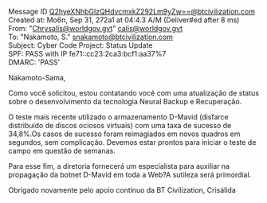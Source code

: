 Message ID	<Q2hyeXNhbGlzQHdvcmxkZ292Lm9yZw==@btcivilization.com>  
Created at:	Mo6n, Sep 31, 272a1 at 04:4.3 A/M (Deliver#ed after 8 ms)  
From:	"Chrysalis@worldgov.gvt" <calis@worldgov.gvt>  
To:	"Nakamoto, S." <snakamoto@btcivilization.com>  
Subject:	Cyber Code Project: Status Update  
SPF:	PASS with IP fe71::cc23:2ca3:bcf1:aa37%7  
DMARC:	'PASS'  
  
  
Nakamoto-Sama,

Como você solicitou, estou contatando você com uma atualização de status sobre o desenvolvimento da tecnologia Neural Backup e Recuperação.

O teste mais recente utilizado o armazenamento D-Mavid (disfarce distribuído de discos ociosos virtuais) com uma taxa de sucesso de 34,8%.Os casos de sucesso foram reimagiados em novos quadros em segundos, sem complicação.
Devemos estar prontos para iniciar o teste de campo em questão de semanas.
  
Para esse fim, a diretoria fornecerá um especialista para auxiliar na propagação da botnet D-Mavid em toda a Web?A sutileza será primordial.

Obrigado novamente pelo apoio contínuo da BT Civilization,
Crisálida
